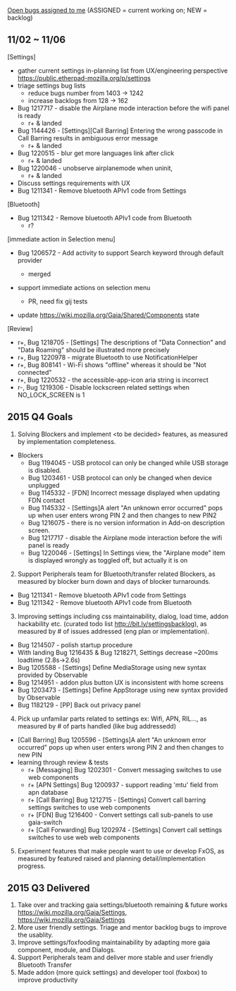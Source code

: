 [Open bugs assigned to me](https://bugzilla.mozilla.org/buglist.cgi?quicksearch=assignee%3Agasolin%40mozilla.com) (ASSIGNED = current working on; NEW = backlog)

## 11/02 ~ 11/06

[Settings]
  - gather current settings in-planning list from UX/engineering perspective https://public.etherpad-mozilla.org/p/settings
  - triage settings bug lists
    - reduce bugs number from 1403 -> 1242
    - increase backlogs from 128 -> 162
  - Bug 1217717 - disable the Airplane mode interaction before the wifi panel is ready
    - r+ & landed
  - Bug 1144426 - [Settings][Call Barring] Entering the wrong passcode in Call Barring results in ambiguous error message
    - r+ & landed
  - Bug 1220515 - blur get more languages link after click
    - r+ & landed
  - Bug 1220046 - unobserve airplanemode when uninit,
    - r+ & landed
  - Discuss settings requirements with UX
  - Bug 1211341 - Remove bluetooth APIv1 code from Settings

[Bluetooth]
  - Bug 1211342 - Remove bluetooth APIv1 code from Bluetooth
    - r?

[immediate action in Selection menu]
  - Bug 1206572 - Add activity to support Search keyword through default provider
    - merged
  - support immediate actions on selection menu
    - PR, need fix gij tests

- update https://wiki.mozilla.org/Gaia/Shared/Components state

[Review]
  - r+, Bug 1218705 - [Settings] The descriptions of "Data Connection" and "Data Roaming" should be illustrated more precisely
  - r+, Bug 1220978 - migrate Bluetooth to use NotificationHelper
  - r+, Bug 808141 - Wi-Fi shows "offline" whereas it should be "Not connected"
  - r+, Bug 1220532 - the accessible-app-icon aria string is incorrect
  - r-, Bug 1219306 - Disable lockscreen related settings when NO_LOCK_SCREEN is 1

## 2015 Q4 Goals
1. Solving Blockers and implement &lt;to be decided&gt; features, as measured by implementation completeness.
  - Blockers
    - Bug 1194045 - USB protocol can only be changed while USB storage is disabled.
    - Bug 1203461 - USB protocol can only be changed when device unplugged
    - Bug 1145332 - [FDN] Incorrect message displayed when updating FDN contact
    - Bug 1145332 - [Settings]A alert "An unknown error occurred" pops up when user enters wrong PIN 2 and then changes to new PIN2
    - Bug 1216075 - there is no version information in Add-on description screen.
    - Bug 1217717 - disable the Airplane mode interaction before the wifi panel is ready
    - Bug 1220046 - [Settings] In Settings view, the "Airplane mode" item is displayed wrongly as toggled off, but actually it is on
2. Support Peripherals team for Bluetooth/transfer related Blockers, as measured by blocker burn down and days of blocker turnarounds.
  - Bug 1211341 - Remove bluetooth APIv1 code from Settings
  - Bug 1211342 - Remove bluetooth APIv1 code from Bluetooth
3. Improving settings including css maintainability, dialog, load time, addon hackability etc. (curated todo list http://bit.ly/settingsbacklog), as measured by # of issues addressed (eng plan or implementation).
  - Bug 1214507 - polish startup procedure
  - With landing Bug 1216435 & Bug 1218271, Settings decrease ~200ms loadtime (2.8s->2.6s)
  - Bug 1205588 - [Settings] Define MediaStorage using new syntax provided by Observable
  - Bug 1214951 - addon plus button UX is inconsistent with home screens
  - Bug 1203473 - [Settings] Define AppStorage using new syntax provided by Observable
  - Bug 1182129 - [PP] Back out privacy panel
4. Pick up unfamilar parts related to settings ex: Wifi, APN, RIL..., as measured by # of parts handled (like bug addressedd)
  - [Call Barring] Bug 1205596 - [Settings]A alert "An unknown error occurred" pops up when user enters wrong PIN 2 and then changes to new PIN
  - learning through review & tests
    - r+ [Messaging] Bug 1202301 - Convert messaging switches to use web components
    - r+ [APN Settings] Bug 1200937 - support reading 'mtu' field from apn database
    - r+ [Call Barring] Bug 1212715 - [Settings] Convert call barring settings switches to use web components
    - r+ [FDN] Bug 1216400 - Convert settings call sub-panels to use gaia-switch
    - r+ [Call Forwarding] Bug 1202974 - [Settings] Convert call settings switches to use web web components
5. Experiment features that make people want to use or develop FxOS, as measured by featured raised and planning detail/implementation progress.


## 2015 Q3 Delivered
1. Take over and tracking gaia settings/bluetooth remaining & future works https://wiki.mozilla.org/Gaia/Settings, https://wiki.mozilla.org/Gaia/Settings
2. More user friendly settings. Triage and mentor backlog bugs to improve the usablity.
3. Improve settings/foxfooding maintainability by adapting more gaia component, module, and Dialogs.
4. Support Peripherals team and deliver more stable and user friendly Bluetooth Transfer
5. Made addon (more quick settings) and developer tool (foxbox) to improve productivity
